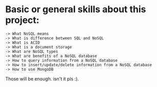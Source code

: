 # Basic or general skills about this project:
    -> What NoSQL means
    -> What is difference between SQL and NoSQL
    -> What is ACID
    -> What is a document storage
    -> What are NoSQL types
    -> What are benefits of a NoSQL database
    -> How to query information from a NoSQL database
    -> How to insert/update/delete information from a NoSQL database
    -> How to use MongoDB

Those will be enough. isn't it pls :).
